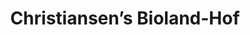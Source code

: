 ---
title: "Christiansen’s Bioland-Hof"
url: /silberstedt/christiansens-bioland-hof/
shop: Hofladen
---